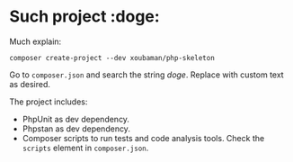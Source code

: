 # Such project :doge:

Much explain:

    composer create-project --dev xoubaman/php-skeleton
    
Go to `composer.json` and search the string *doge*. Replace with custom text as desired.

The project includes:

* PhpUnit as dev dependency.
* Phpstan as dev dependency.
* Composer scripts to run tests and code analysis tools. Check the `scripts` element in `composer.json`.


